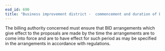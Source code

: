 ```yaml
---
esd_id: 690
title: "Business improvement district -  commencement and duration of BID arrangements"
---
```


The billing authority concerned must ensure that BID arrangements which give effect to the proposals are made by the time the arrangements are to come into force and are to have effect for such period as may be specified in the arrangements in accordance with regulations.

